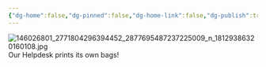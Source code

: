 ```yaml
---
{"dg-home":false,"dg-pinned":false,"dg-home-link":false,"dg-publish":true,"tags":["dgblip"],"disabled rules":["yaml-title","yaml-title-alias","file-name-heading"],"title":"philipp on instagram @ 2021-02-06","created-date":"2021-02-06T06:36:00","updated-date":"2025-05-02T17:43:08","dg-path":"blips/18129386320160108.md","permalink":"/blips/18129386320160108/","dgPassFrontmatter":true}
---
```



![146026801_2771804296394452_2877695487237225009_n_18129386320160108.jpg](/img/user/attachments/146026801_2771804296394452_2877695487237225009_n_18129386320160108.jpg)
Our Helpdesk prints its own bags!



